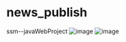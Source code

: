 # news_publish
ssm--javaWebProject
![image](https://user-images.githubusercontent.com/27326687/124220904-37bdd400-db31-11eb-9126-56b6decc10a6.png)
![image](https://user-images.githubusercontent.com/27326687/124220949-5328df00-db31-11eb-93ae-d0e5c860b907.png)
